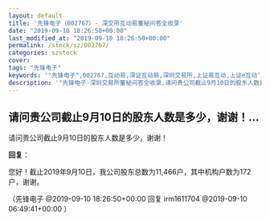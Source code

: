 ```yaml
---
layout: default
title: '先锋电子（002767）- 深交所互动易董秘问答全收录'
date: "2019-09-10 18:26:50+00:00"
last_modified_at: "2019-09-10 18:26:50+00:00"
permalink: /stock/sz/002767/
categories: szstock
cover: 
tags: "先锋电子"
keywords: '"先锋电子",002767,互动易,深证互动易,深圳交易所,上证易互动,上证e互动'
description: '"先锋电子-深圳交易所董秘问答全收录,请问贵公司截止9月10日的股东人数是多少，谢谢！"'
---
```


## 请问贵公司截止9月10日的股东人数是多少，谢谢！...

请问贵公司截止9月10日的股东人数是多少，谢谢！

**回复**：

您好！截止2019年9月10日，我公司股东总数为11,466户，其中机构户数为172户，谢谢。 

（先锋电子  @2019-09-10 18:26:50+00:00 回复 irm1611704  @2019-09-10 06:49:41+00:00 ）


